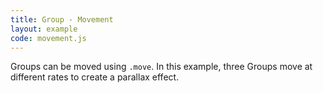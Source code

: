 ```yaml
---
title: Group - Movement
layout: example
code: movement.js
---
```


Groups can be moved using <code>.move</code>. In this example, three Groups move at different rates to create a parallax effect.
